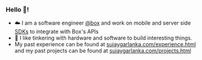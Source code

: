 ### Hello 👋!

- ☁️ I am a software engineer [@box](https://www.box.com/) and work on mobile and server side [SDKs](https://github.com/box/sdks) to integrate with Box's APIs
- 📐 I like tinkering with hardware and software to build interesting things. 
- My past experience can be found at [sujaygarlanka.com/experience.html](https://sujaygarlanka.com/experience.html) and my past projects can be found at [sujaygarlanka.com/projects.html](https://sujaygarlanka.com/projects.html) 
